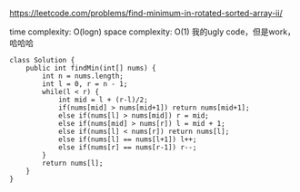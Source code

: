 https://leetcode.com/problems/find-minimum-in-rotated-sorted-array-ii/

time complexity: O(logn)
space complexity: O(1)
我的ugly code，但是work，哈哈哈
```
class Solution {
    public int findMin(int[] nums) {
        int n = nums.length;
        int l = 0, r = n - 1;
        while(l < r) {
            int mid = l + (r-l)/2;
            if(nums[mid] > nums[mid+1]) return nums[mid+1];
            else if(nums[l] > nums[mid]) r = mid;
            else if(nums[mid] > nums[r]) l = mid + 1;
            else if(nums[l] < nums[r]) return nums[l];
            else if(nums[l] == nums[l+1]) l++;
            else if(nums[r] == nums[r-1]) r--;
        }
        return nums[l];
    }
}
```
